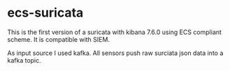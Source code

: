 # ecs-suricata

This is the first version of a suricata with kibana 7.6.0 using ECS compliant scheme.
It is compatible with SIEM.

As input source I used kafka. All sensors push raw surciata json data into a kafka topic.
